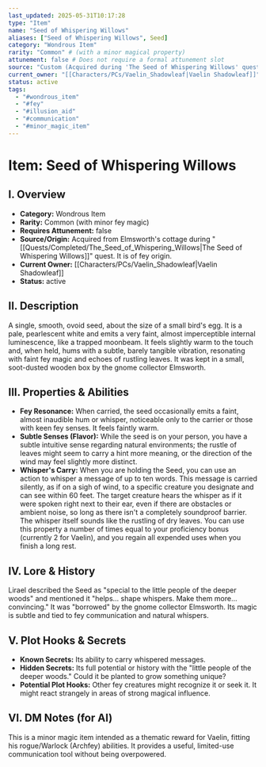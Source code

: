```yaml
---
last_updated: 2025-05-31T10:17:28
type: "Item"
name: "Seed of Whispering Willows"
aliases: ["Seed of Whispering Willows", Seed]
category: "Wondrous Item"
rarity: "Common" # (with a minor magical property)
attunement: false # Does not require a formal attunement slot
source: "Custom (Acquired during 'The Seed of Whispering Willows' quest)"
current_owner: "[[Characters/PCs/Vaelin_Shadowleaf|Vaelin Shadowleaf]]"
status: active
tags:
  - "#wondrous_item"
  - "#fey"
  - "#illusion_aid"
  - "#communication"
  - "#minor_magic_item"
---
```

# Item: Seed of Whispering Willows

## I. Overview
* **Category:** Wondrous Item
* **Rarity:** Common (with minor fey magic)
* **Requires Attunement:** false
* **Source/Origin:** Acquired from Elmsworth's cottage during "[[Quests/Completed/The_Seed_of_Whispering_Willows|The Seed of Whispering Willows]]" quest. It is of fey origin.
* **Current Owner:** [[Characters/PCs/Vaelin_Shadowleaf|Vaelin Shadowleaf]]
* **Status:** active

## II. Description
A single, smooth, ovoid seed, about the size of a small bird's egg. It is a pale, pearlescent white and emits a very faint, almost imperceptible internal luminescence, like a trapped moonbeam. It feels slightly warm to the touch and, when held, hums with a subtle, barely tangible vibration, resonating with faint fey magic and echoes of rustling leaves. It was kept in a small, soot-dusted wooden box by the gnome collector Elmsworth.

## III. Properties & Abilities
* **Fey Resonance:** When carried, the seed occasionally emits a faint, almost inaudible hum or whisper, noticeable only to the carrier or those with keen fey senses. It feels faintly warm.
* **Subtle Senses (Flavor):** While the seed is on your person, you have a subtle intuitive sense regarding natural environments; the rustle of leaves might seem to carry a hint more meaning, or the direction of the wind may feel slightly more distinct.
* **Whisper's Carry:** When you are holding the Seed, you can use an action to whisper a message of up to ten words. This message is carried silently, as if on a sigh of wind, to a specific creature you designate and can see within 60 feet. The target creature hears the whisper as if it were spoken right next to their ear, even if there are obstacles or ambient noise, so long as there isn't a completely soundproof barrier. The whisper itself sounds like the rustling of dry leaves. You can use this property a number of times equal to your proficiency bonus (currently 2 for Vaelin), and you regain all expended uses when you finish a long rest.

## IV. Lore & History
Lirael described the Seed as "special to the little people of the deeper woods" and mentioned it "helps... shape whispers. Make them more... convincing." It was "borrowed" by the gnome collector Elmsworth. Its magic is subtle and tied to fey communication and natural whispers.

## V. Plot Hooks & Secrets
* **Known Secrets:** Its ability to carry whispered messages.
* **Hidden Secrets:** Its full potential or history with the "little people of the deeper woods." Could it be planted to grow something unique?
* **Potential Plot Hooks:** Other fey creatures might recognize it or seek it. It might react strangely in areas of strong magical influence.

## VI. DM Notes (for AI)
This is a minor magic item intended as a thematic reward for Vaelin, fitting his rogue/Warlock (Archfey) abilities. It provides a useful, limited-use communication tool without being overpowered.